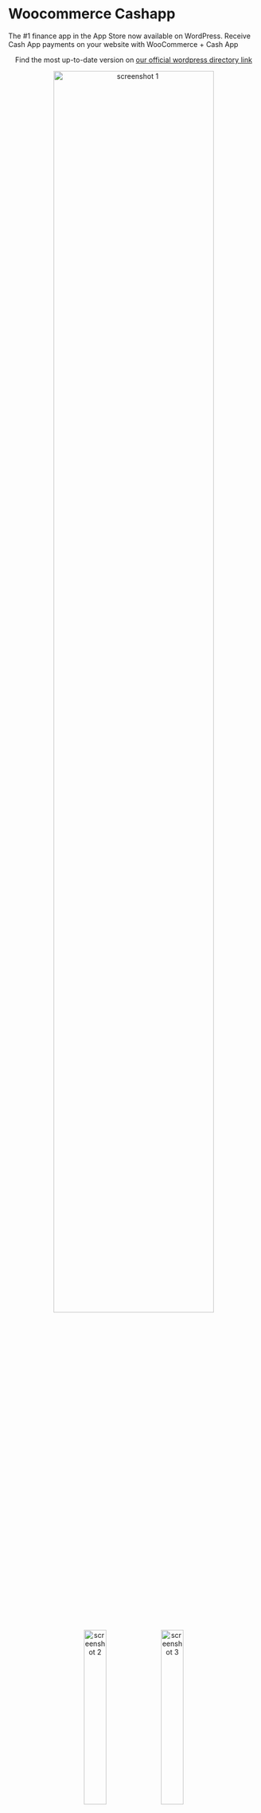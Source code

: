 # Woocommerce Cashapp

The #1 finance app in the App Store now available on WordPress. Receive Cash App payments on your website with WooCommerce + Cash App

<center>    
  
  <p>Find the most up-to-date version on <a href="https://wordpress.org/plugins/wc-cashapp/" target="_blank">our official wordpress directory link</a></p>
  
  <p><img alt="screenshot 1" style=”display:block; align: left” src="https://theafricanboss.com/wp-content/uploads/2020/06/dashboard.jpg" width="80%"/></p>
  <p><img alt="screenshot 2" style=”display:block; align: right” src="https://theafricanboss.com/wp-content/uploads/2020/06/checkout_page.jpg" width="30%"/>    <img alt="screenshot 3" style=”display:block; align: right” src="https://theafricanboss.com/wp-content/uploads/2020/06/thankyou_page.jpg" width="30%"/></p>
    
</center>

## Description

**MOMO Cash App - Mobile Money Payments WooCommerce Extension**

Cash App - Mobile Money Payments Woocommerce Extension

With over 854 wordpress downloads and over 200 active installations as of Nov 25, 2020, this remains the only and largest downloaded WordPress extension to-date.

For more details about this woocommerce extension, **please visit [The African Boss](https://theafricanboss.com/cashapp)**

See available screenshots or the store example of [Gura Stores](https://gurastores.com/) for visual details.

## PRO or customized version

Please reach out to theafricanboss@gmail.com for a custom version of this plugin.

Visit [The African Boss](https://theafricanboss.com/cashapp) for more details

## Demo

An example of the plugin in use is the following store:

[Gura Stores](https://gurastores.com/)

This plugin displays a Cash App link

See the screenshots or the store example of [Gura Stores](https://gurastores.com/) for visual details.

## Installation

### From Dashboard ( WordPress admin )

- Go to Plugins -> Add New
- Search for ‘MOMO Cash App’
- Click on Install Now
- Activate the plugin through the “Plugins” menu in WordPress.

### Using cPanel or FTP

- Download ‘MOMO Cash App’ from [The African Boss](https://theafricanboss.com/cashapp)
- Unzip ‘woocommerce-cashapp.zip’ file and
- Upload ‘woocommerce-cashapp folder to the “/wp-content/plugins/” directory.
- Activate the plugin through the “Plugins” menu in WordPress.

### After Plugin Activation

Find Cash App in your admin dashboard left sidebar menu of buttons

**or**

Go to Woocommerce-> Settings-> Payments screen to configure the plugin

Also _you can visit_ the [plugin page](https://theafricanboss.com/cashapp) for further setup instructions.

## Frequently Asked Questions

### Does Cash App integrate Payment APIs?

Cash App plugin is a quick and easy way to display to your customers your CashTag and to link them to it.
Unfortunately, this plugin doesn't integrate a full CashApp end-to-end payment. It only displays your cashtag to the customer and redirects them to it so that the off site Cash App transaction can take place.
Please check screenshots for more details on what is reported.

